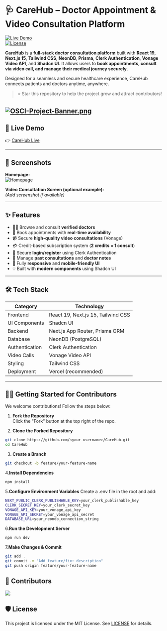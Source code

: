 # 🩺 CareHub – Doctor Appointment & Video Consultation Platform

[![Live Demo](https://img.shields.io/badge/Live-Demo-blue)](https://care-hub-seven.vercel.app/)  
[![License](https://img.shields.io/badge/License-MIT-green)]()  

**CareHub** is a **full-stack doctor consultation platform** built with **React 19**, **Next.js 15**, **Tailwind CSS**, **NeonDB**, **Prisma**, **Clerk Authentication**, **Vonage Video API**, and **Shadcn UI**. It allows users to **book appointments, consult via video call, and manage their medical journey securely**.  


Designed for a seamless and secure healthcare experience, CareHub connects patients and doctors anytime, anywhere.


> ⭐ Star this repository to help the project grow and attract contributors!
> 
[![OSCI-Project-Banner.png](https://i.postimg.cc/76mJvBmF/OSCI-Project-Banner.png)](https://postimg.cc/8JfzMb84)
---

## 🚀 Live Demo

👉 [CareHub Live](https://care-hub-seven.vercel.app/)

---

## 📸 Screenshots

**Homepage:**  
![Homepage](https://github.com/amitkumardemo/CareHub/blob/master/Screenshot%202025-06-10%20131341.png)

**Video Consultation Screen (optional example):**  
*(Add screenshot if available)*

---

## ✨ Features

- 🧑‍⚕️ Browse and consult **verified doctors**
- 📅 Book appointments with **real-time availability**
- 📹 Secure **high-quality video consultations** (Vonage)
- 💳 Credit-based subscription system (**2 credits = 1 consult**)
- 🔐 Secure **login/register** using Clerk Authentication
- 📄 Manage **past consultations** and **doctor notes**
- 📱 Fully **responsive** and **mobile-friendly UI**
- 💡 Built with **modern components** using Shadcn UI

---

## 🛠 Tech Stack

| Category            | Technology                      |
|---------------------|---------------------------------|
| Frontend            | React 19, Next.js 15, Tailwind CSS |
| UI Components       | Shadcn UI                        |
| Backend             | Next.js App Router, Prisma ORM   |
| Database            | NeonDB (PostgreSQL)             |
| Authentication      | Clerk Authentication            |
| Video Calls         | Vonage Video API                |
| Styling             | Tailwind CSS                    |
| Deployment          | Vercel (recommended)            |

---



## 🧑‍💻 Getting Started for Contributors

We welcome contributions! Follow the steps below:

1. **Fork the Repository**  
   Click the "Fork" button at the top right of the repo.

2. **Clone the Forked Repository**
```bash
git clone https://github.com/<your-username>/CareHub.git
cd CareHub
```
3. **Create a Branch**
```bash
git checkout -b feature/your-feature-name
```
4.**Install Dependencies**
```bash
npm install
```
5.**Configure Environment Variables**
Create a .env file in the root and add:
```bash
NEXT_PUBLIC_CLERK_PUBLISHABLE_KEY=your_clerk_publishable_key
CLERK_SECRET_KEY=your_clerk_secret_key
VONAGE_API_KEY=your_vonage_api_key
VONAGE_API_SECRET=your_vonage_api_secret
DATABASE_URL=your_neondb_connection_string
```
6.**Run the Development Server**
```bash
npm run dev
```
7.**Make Changes & Commit**
```bash
git add .
git commit -m "Add feature/fix: description"
git push origin feature/your-feature-name
```


## 🤝 Contributors
<a href="https://github.com/amitkumardemo/CareHub/graphs/contributors"> <img src="https://contrib.rocks/image?repo=amitkumardemo/CareHub" /> </a>

## 🛡️ License

This project is licensed under the MIT License. See [LICENSE](.github/LICENSE) for details.








